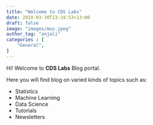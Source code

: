 ```yaml
---
title: "Welcome to CDS Labs"
date: 2018-03-30T23:34:53+13:00
draft: false
image: "images/mus.jpeg"
author_tag: "anjali"
categories : [
    "General",
]
---
```


Hi! Welcome to **CDS Labs** Blog portal. 
<!--more-->

Here you will find blog on varied kinds of topics such as:

- Statistics
- Machine Learning
- Data Science
- Tutorials
- Newsletters
